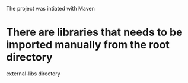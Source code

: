 The project was intiated with Maven
# There are libraries that needs to be imported manually from the root directory
external-libs directory 